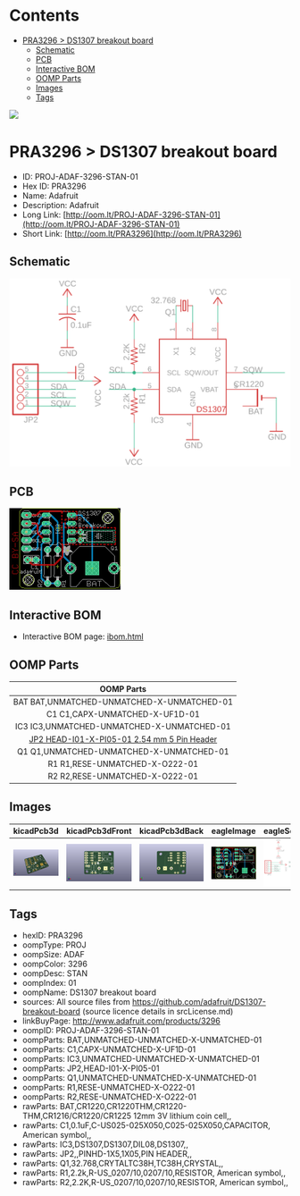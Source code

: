 



Contents
========

* [PRA3296 > DS1307 breakout board](#pra3296--ds1307-breakout-board)
	* [Schematic](#schematic)
	* [PCB](#pcb)
	* [Interactive BOM](#interactive-bom)
	* [OOMP Parts](#oomp-parts)
	* [Images](#images)
	* [Tags](#tags)
  
![][im]
# PRA3296 > DS1307 breakout board

- ID: PROJ-ADAF-3296-STAN-01
- Hex ID: PRA3296
- Name: Adafruit
- Description: Adafruit
- Long Link: [http://oom.lt/PROJ-ADAF-3296-STAN-01](http://oom.lt/PROJ-ADAF-3296-STAN-01)
- Short Link: [http://oom.lt/PRA3296](http://oom.lt/PRA3296)

## Schematic
  
[![schem](eagleSchemImage.png)](eagleSchemImage.png)
## PCB
  
[![pcb](eagleImage.png)](eagleImage.png)
## Interactive BOM

- Interactive BOM page: [ibom.html](https://htmlpreview.github.io/?https://github.com/oomlout/oomlout_OOMP_projects/blob/main/PROJ-ADAF-3296-STAN-01/kicad/bom/ibom.html)

## OOMP Parts
  

|OOMP Parts|
| :---: |
|BAT BAT,UNMATCHED-UNMATCHED-X-UNMATCHED-01|
|C1 C1,CAPX-UNMATCHED-X-UF1D-01|
|IC3 IC3,UNMATCHED-UNMATCHED-X-UNMATCHED-01|
|[JP2 HEAD-I01-X-PI05-01 2.54 mm 5 Pin Header](https://github.com/oomlout/oomlout_OOMP_parts/tree/main/HEAD-I01-X-PI05-01/)|
|Q1 Q1,UNMATCHED-UNMATCHED-X-UNMATCHED-01|
|R1 R1,RESE-UNMATCHED-X-O222-01|
|R2 R2,RESE-UNMATCHED-X-O222-01|

## Images
  
  

|kicadPcb3d|kicadPcb3dFront|kicadPcb3dBack|eagleImage|eagleSchemImage|
| :---: | :---: | :---: | :---: | :---: |
|[![kicadPcb3d](kicadPcb3d_140.png)](kicadPcb3d.png)|[![kicadPcb3dFront](kicadPcb3dFront_140.png)](kicadPcb3dFront.png)|[![kicadPcb3dBack](kicadPcb3dBack_140.png)](kicadPcb3dBack.png)|[![eagleImage](eagleImage_140.png)](eagleImage.png)|[![eagleSchemImage](eagleSchemImage_140.png)](eagleSchemImage.png)|

## Tags

- hexID: PRA3296
- oompType: PROJ
- oompSize: ADAF
- oompColor: 3296
- oompDesc: STAN
- oompIndex: 01
- oompName: DS1307 breakout board
- sources: All source files from https://github.com/adafruit/DS1307-breakout-board (source licence details in srcLicense.md)
- linkBuyPage: http://www.adafruit.com/products/3296
- oompID: PROJ-ADAF-3296-STAN-01
- oompParts: BAT,UNMATCHED-UNMATCHED-X-UNMATCHED-01
- oompParts: C1,CAPX-UNMATCHED-X-UF1D-01
- oompParts: IC3,UNMATCHED-UNMATCHED-X-UNMATCHED-01
- oompParts: JP2,HEAD-I01-X-PI05-01
- oompParts: Q1,UNMATCHED-UNMATCHED-X-UNMATCHED-01
- oompParts: R1,RESE-UNMATCHED-X-O222-01
- oompParts: R2,RESE-UNMATCHED-X-O222-01
- rawParts: BAT,CR1220,CR1220THM,CR1220-THM,CR1216/CR1220/CR1225 12mm 3V lithium coin cell,,
- rawParts: C1,0.1uF,C-US025-025X050,C025-025X050,CAPACITOR, American symbol,,
- rawParts: IC3,DS1307,DS1307,DIL08,DS1307,,
- rawParts: JP2,,PINHD-1X5,1X05,PIN HEADER,,
- rawParts: Q1,32.768,CRYTALTC38H,TC38H,CRYSTAL,,
- rawParts: R1,2.2k,R-US_0207/10,0207/10,RESISTOR, American symbol,,
- rawParts: R2,2.2K,R-US_0207/10,0207/10,RESISTOR, American symbol,,



[im]: kicadPcb3d_450.png
